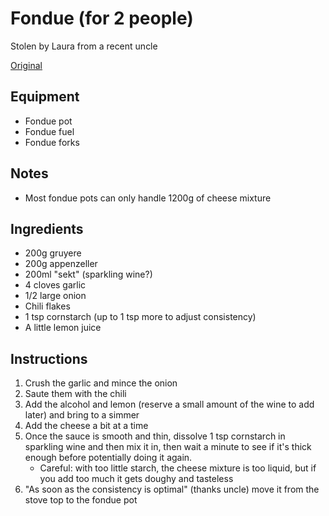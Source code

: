 # Fondue (for 2 people)

Stolen by Laura from a recent uncle

[Original](images/fondue.jpg)

## Equipment

* Fondue pot
* Fondue fuel
* Fondue forks

## Notes

* Most fondue pots can only handle 1200g of cheese mixture

## Ingredients

* 200g gruyere
* 200g appenzeller
* 200ml "sekt" (sparkling wine?)
* 4 cloves garlic
* 1/2 large onion
* Chili flakes
* 1 tsp cornstarch (up to 1 tsp more to adjust consistency)
* A little lemon juice

## Instructions

1. Crush the garlic and mince the onion
2. Saute them with the chili
3. Add the alcohol and lemon (reserve a small amount of the wine to add later) and bring to a simmer
4. Add the cheese a bit at a time
5. Once the sauce is smooth and thin, dissolve 1 tsp cornstarch in sparkling wine and then mix it in, then wait a minute to see if it's thick enough before potentially doing it again.
    * Careful: with too little starch, the cheese mixture is too liquid, but   if you add too much it gets doughy and tasteless
6. "As soon as the consistency is optimal" (thanks uncle) move it from the stove top to the fondue pot
